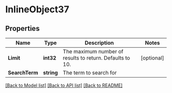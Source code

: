 # InlineObject37

## Properties

Name | Type | Description | Notes
------------ | ------------- | ------------- | -------------
**Limit** | **int32** | The maximum number of results to return. Defaults to 10. | [optional] 
**SearchTerm** | **string** | The term to search for | 

[[Back to Model list]](../README.md#documentation-for-models) [[Back to API list]](../README.md#documentation-for-api-endpoints) [[Back to README]](../README.md)


